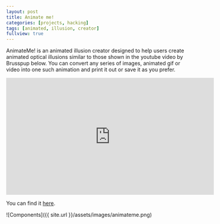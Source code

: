 ```yaml
---
layout: post
title: Animate me!
categories: [projects, hacking]
tags: [animated, illusion, creator]
fullview: true
---
```


AnimateMe! is an animated illusion creator designed to help users create animated optical illusions similar to those shown in the youtube video by Brusspup below. You can convert any series of images, animated gif or video into one such animation and print it out or save it as you prefer.

<iframe width="560" height="315" src="https://www.youtube.com/embed/zdW7PvGZ0uM" frameborder="0" allowfullscreen></iframe>

You can find it [here](/assets/bin/animateme.exe).

![Components]({{ site.url }}/assets/images/animateme.png)